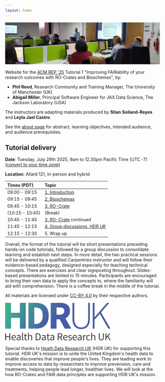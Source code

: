 ```yaml
---
layout: home
---
```

![Photo of Phil teaching in a computer cluster](images/phil-teaching.jpg)

Website for the [ACM REP '25](https://acm-rep.github.io/2025/) Tutorial 1 "Improving FAIRability of your research outcomes with RO-Crates and Bioschemas", by:

- **Phil Reed**, Research Community and Training Manager, The University of Manchester (UK)
- **Abigail Miller**, Principal Software Engineer for JAX Data Science, The Jackson Laboratory (USA)

The instructors are adapting materials produced by **Stian Soiland-Reyes** and **Leyla Jael Castro**. 

See the [about page](about) for abstract, learning objectives, intended audience, and audience prerequisites.

## Tutorial delivery

**Date**: Tuesday, July 29th 2025, 9am to 12.30pm Pacific Time (UTC -7) [(convert to your time zone)](https://www.timeanddate.com/worldclock/converter.html?iso=20250729T160000&p1=256)

**Location**: Allard 121, in-person and hybrid

| Times (PDT)     | Topic                                        |
|:----------------|:---------------------------------------------|
| 09:00 - 09:15   | [1. Introduction](1_introduction)            |
| 09:15 - 09:45   | [2. Bioschemas](2_bioschemas)                |
| 09:45 - 10:15   | [3. RO-Crate](3_ro-crate)                    |
| (10:15 - 10:45) | (Break)                                      |
| 10:45 - 11:45   | [3. RO-Crate](3_ro-crate) continued          |
| 11:45 - 12:15   | [4. Group discussions, HDR UK](4_discussion) |
| 12:15 - 12:30   | 5. Wrap up                                   |



Overall, the format of the tutorial will be short presentations preceding hands-on code tutorials, followed by a group discussion to consolidate learning and establish next steps. 
In more detail, the two practical sessions will be delivered by a qualified Carpentries instructor and will follow their evidence-based pedagogy, designed especially for teaching technical concepts. 
There are exercises and clear signposting throughout. 
Slides-based presentations are limited to 15 minutes. 
Participants are encouraged to bring their own data to apply the concepts to, where the familiarity will aid with comprehension. 
There is a coffee break in the middle of the tutorial.    

All materials are licensed under [CC-BY 4.0](https://creativecommons.org/licenses/by-sa/4.0/) by their respective authors.

![HDR UK logo](images/hdr-uk-logo.svg)

Special thanks to [Heath Data Research UK](https://www.hdruk.ac.uk/) (HDR UK) for supporting this tutorial.
HDR UK's mission is to unite the United Kingdom's health data to enable discoveries that improve people's lives. 
They are leading work to improve access to data by researchers to improve prevension, care and treatments, helping people lead longer, healthier lives. 
We will look at the how RO-Crates and FAIR data principles are supporting HDR UK's mission.
